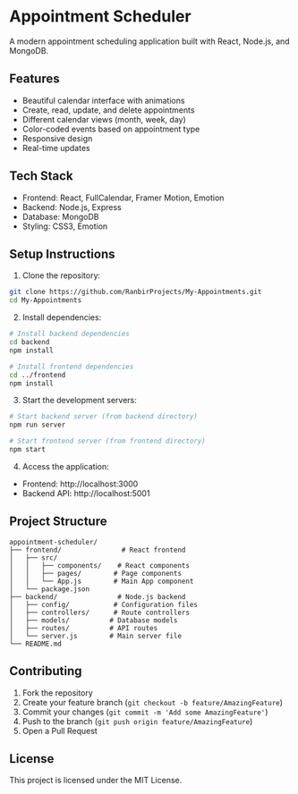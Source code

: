 # Appointment Scheduler

A modern appointment scheduling application built with React, Node.js, and MongoDB.

## Features

- Beautiful calendar interface with animations
- Create, read, update, and delete appointments
- Different calendar views (month, week, day)
- Color-coded events based on appointment type
- Responsive design
- Real-time updates

## Tech Stack

- Frontend: React, FullCalendar, Framer Motion, Emotion
- Backend: Node.js, Express
- Database: MongoDB
- Styling: CSS3, Emotion

## Setup Instructions

1. Clone the repository:
```bash
git clone https://github.com/RanbirProjects/My-Appointments.git
cd My-Appointments
```

2. Install dependencies:
```bash
# Install backend dependencies
cd backend
npm install

# Install frontend dependencies
cd ../frontend
npm install
```

3. Start the development servers:
```bash
# Start backend server (from backend directory)
npm run server

# Start frontend server (from frontend directory)
npm start
```

4. Access the application:
- Frontend: http://localhost:3000
- Backend API: http://localhost:5001

## Project Structure

```
appointment-scheduler/
├── frontend/               # React frontend
│   ├── src/
│   │   ├── components/    # React components
│   │   ├── pages/        # Page components
│   │   └── App.js        # Main App component
│   └── package.json
├── backend/               # Node.js backend
│   ├── config/           # Configuration files
│   ├── controllers/      # Route controllers
│   ├── models/          # Database models
│   ├── routes/          # API routes
│   └── server.js        # Main server file
└── README.md
```

## Contributing

1. Fork the repository
2. Create your feature branch (`git checkout -b feature/AmazingFeature`)
3. Commit your changes (`git commit -m 'Add some AmazingFeature'`)
4. Push to the branch (`git push origin feature/AmazingFeature`)
5. Open a Pull Request

## License

This project is licensed under the MIT License. 